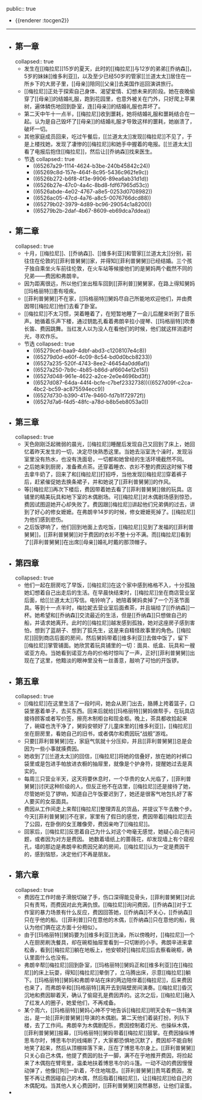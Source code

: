 public:: true

- {{renderer :tocgen2}}
- ---
- ## 第一章
  collapsed:: true
	- 发生在[[梅拉尼]]15岁的夏天，此时的[[梅拉尼]]与12岁的弟弟[[乔纳森]]，5岁的妹妹[[维多利亚]]，以及至少已经50岁的管家[[兰道太太]]居住在一所乡下的大房子里，[[母亲]]陪同[[父亲]]去美国作巡回演讲旅行。
	- [[梅拉尼]]正处于探索自己身体、渴望爱情、幻想未来的阶段。她在夜晚偷穿了[[母亲]]的结婚礼服，跑到花园里，也意外被关在门外，只好爬上苹果树，遍体鳞伤地回到卧室，连[[母亲]]的结婚礼服也弄坏了。
	- 第二天中午十一点半，[[梅拉尼]]收到噩耗，她将结婚礼服和噩耗结合在一起。认为是自己毁坏了[[母亲]]的结婚礼服才导致这样的噩耗，她崩溃了，破坏一切。
	- 其他家庭成员回来，吃过午餐后，[[兰道太太]]发现[[梅拉尼]]不见了，于是上楼找她，发现了凄惨的[[梅拉尼]]和她手中握着的电报。[[兰道太太]]看了电报后抱住[[梅拉尼]]，然后让[[乔纳森]]找来医生。
	- 节选
	  collapsed:: true
		- ((65267a29-1114-4624-b3be-240b45842c24))
		- ((65269c8d-157e-464f-8c95-5436c962fe9c))
		- ((6526b272-b6f8-4f3e-9906-89ea6ab31d1d))
		- ((6526b27e-47c0-4a4c-8bd8-fdf67965d53c))
		- ((6526abde-4e02-4767-a8e5-0253d0708982))
		- ((6526ac05-47cd-4a76-a8c5-0076766dcd88))
		- ((65279b02-3979-4d89-bc96-29054c1a8200))
		- ((65279b2b-2daf-4b67-8609-eb69dca7ddea))
- ## 第二章
  collapsed:: true
	- 十月，[[梅拉尼]]、[[乔纳森]]、[[维多利亚]]和管家[[兰道太太]]分别，前往住在伦敦的[[菲利普舅舅]]家，并得知[[菲利普舅舅]]已经结婚。三个孩子独自乘坐火车前往伦敦，在火车站等候接他们的是舅妈两个截然不同的兄弟——费因和弗朗辛。
	- 因为距离很远，所以他们坐出租车回到[[菲利普]]舅舅家，在路上得知舅妈[[玛格丽特]]患有哑疾。
	- [[菲利普舅舅]]不在家，[[玛格丽特]]舅妈尽自己所能地欢迎他们，并由费因带[[梅拉尼]]他们去看了卧室。
	- [[梅拉尼]]不太习惯，哭着睡着了，在短暂地睡了一会儿后醒来听到了音乐声。她循着乐声下楼，通过钥匙孔看着弗朗辛拉小提琴、[[玛格丽特]]吹奏长笛、费因跳舞。当红发⼈以为没⼈在看他们的时候，他们就这样消遣时光，寻欢作乐。
	- 节选
	  collapsed:: true
		- ((65279cef-baa9-4dbf-abd3-c1208107e4c8))
		- ((65279d0d-e60f-4c09-8c54-bd0d0bcb8233))
		- ((6527a235-520f-4743-8ee2-46454a0dd6af))
		- ((6527a250-7b9c-4b85-b86d-af6604e12e15))
		- ((6527d048-961e-4622-a2ce-2e0e4696bd3f))
		- ((6527d087-64da-44f4-bcfe-c7bef2332738))((6527d09f-c2ca-4bc2-bc59-ac875594ecc9))
		- ((6527d730-b390-417e-9460-fd7b1f72972f))
		- ((6527d7a6-f4d5-48fc-a78d-b8b5eb8053a0))
- ## 第三章
  collapsed:: true
	- 天色刚刚泛起微弱的晨光，[[梅拉尼]]睡醒后发现自己又回到了床上，她回忆着昨天发生的一切，决定尽快熟悉这里。当她去浴室洗个澡时，发现浴室里没有热水，也没有洗面皂，一切都和她曾经的生活环境截然不同。
	- 之后她来到厨房，准备煮点茶。还穿着睡衣、衣衫不整的费因这时候下楼去拿牛奶了，回来了和[[梅拉尼]]打招呼，当他发现[[梅拉尼]]穿着裤子后，赶紧催促她去换条裙子，并和她说了[[菲利普舅舅]]的作风。
	- 等[[梅拉尼]]再次下楼后，费因带着她去看了[[菲利普舅舅]]做的玩具。店铺里的精美玩具和地下室的木偶剧场。可[[梅拉尼]]对木偶剧场感到惊恐，费因试图逗她开心却失败了。费因跟[[梅拉尼]]讲起他们兄弟俩的过去，讲到了好心的修女嬷嬷。在弗朗辛14岁的时候，修女嬷嬷死掉了。[[梅拉尼]]为他们感到悲伤。
	- 之后饭锣响了，他们回到地面上去吃饭，[[梅拉尼]]见到了发福的[[菲利普舅舅]]，[[菲利普舅舅]]对于费因的衣衫不整十分不满。而[[梅拉尼]]看到了[[菲利普舅舅]]在出席[[母亲]]婚礼时戴的那顶帽子。
- ## 第四章
  collapsed:: true
	- 他们一起在厨房吃了早饭，[[梅拉尼]]在这个家中感到格格不入，十分孤独她幻想着自己出走后的生活。在早晨快结束时，[[梅拉尼]]坐在商店营业室后面，给[[兰道太太]]写信。电铃响了，她陪着舅妈卖掉了一个万圣节⾯具。等到十一点半时，梅拉妮去营业室后面煮茶，并且端给了[[乔纳森]]一杯。她希望和[[乔纳森]]交流最近的生活，但是[[乔纳森]]只想做自己的船，并请求她离开。此时的[[梅拉尼]]越发感到孤独，她对这座房子感到害怕，想到了蓝胡子、想到了狐先生，这是来自精怪故事里的角色。[[梅拉尼]]回到商店后面的房间，然后舅妈带着[[维多利亚]]去做中饭了，留下[[梅拉尼]]掌管铺面。她欣赏着玩具铺里的一切：面具、纸盒、玩具和一艘诺亚方舟。当她看到诺亚方舟的价格时惊叫了一声，正好[[菲利普舅舅]]出现在了这里，他黯淡的眼神里没有一丝善意，敲响了可怕的开饭锣。
- ## 第五章
  collapsed:: true
	- [[梅拉尼]]在这里生活了一段时间，她会从房⻔出去，胳膊上挎着篮⼦，⼝袋⾥塞着单⼦，去买东西。回来后就给[[玛格丽特]]舅妈做帮手，在玩具店接待顾客或者写价签，擦亮木制柜台和现金柜。晚上，茶具都收拾起来了，碗碟也洗⼲净了，舅妈安顿好了⼉童床⾥的[[维多利亚]]，[[梅拉尼]]坐在厨房⾥，看她⾃⼰的旧书，或者偶尔和费因玩“战舰”游戏。
	- 只要[[菲利普舅舅]]在，家庭气氛就十分压抑，并且[[菲利普舅舅]]总是会因为一些小事就揍费因。
	- 她收到了[[兰道太太]]的回信，[[梅拉尼]]将她的信叠好，放在她的衬裤⼝袋⾥或是包进⼿帕放进⾐橱的抽屉⾥，就像是个护⾝符，提醒她过去是真实的。
	- 每周三只营业半天，这天将要休息时，一个华贵的女人光临了，[[菲利普舅舅]]讨厌这种阶级的人，但反正他不在店里，[[梅拉尼]]还是接待了她，尽管她听⻅了锣响，知道⾃⼰午饭要迟到了，她还是很客⽓地包扎好了客人要买的女巫⾯具。
	- 费因从工作间走上来帮[[梅拉尼]]整理弄乱的货品，并提议下午去散个步。今天[[菲利普舅舅]]不在家，家里有了假日的感觉，费因带着[[梅拉尼]]去了公园，在卧倒的女王雕像旁，费因亲吻了[[梅拉尼]]。
	- 回家后，[[梅拉尼]]反思着自己为什么对这个吻毫无感觉，她疑心自己有问题，或者因为对方是费因。 她数着墙纸上的蔷薇花，却发现墙上有个窥视孔，墙的那边是弗朗辛和费因兄弟的房间，[[梅拉尼]]认为一定是费因干的，感到恼怒，决定他们不再是朋友。
- ## 第六章
  collapsed:: true
	- 费因在工作时凿子滑脱切破了手，伤口深得能见骨头，[[菲利普舅舅]]对此只有责骂，而费因对此充满仇恨。[[梅拉尼]]询问费因，[[乔纳森]]对于工作室的暴力场景有什么反应，费因回答她，[[乔纳森]]不关心，[[乔纳森]]只在乎他的船。（[[菲利普]]只在意他的木偶，[[乔纳森]]只在意他的船，我认为他们俩在这方面十分相似）。
	- 由于[[玛格丽特]]舅妈要为[[维多利亚]]洗澡，所以傍晚时，[[梅拉尼]]一个人在厨房刷洗餐具，却在碗柜抽屉里看到一只切断的小手。弗朗辛进来拿松香，看到[[梅拉尼]]躺在地板上，他安顿好[[梅拉尼]]后去察看碗柜，确认里面什么也没有。
	- 弗朗辛帮[[梅拉尼]]回到卧室，[[玛格丽特]]舅妈正和[[维多利亚]]在[[梅拉尼]]的床上玩耍，得知[[梅拉尼]]晕倒了，立马腾出床，示意[[梅拉尼]]躺下。[[玛格丽特]]舅妈和弗朗辛站在床的两边陪伴着[[梅拉尼]]，后来费因也来了，而弗朗辛和[[玛格丽特]]离开去到隔壁房间演奏。[[梅拉尼]]昏沉沉地和费因聊着天，确认了偷窥孔是费因弄的。这次之后，[[梅拉尼]]融入了红发人的圈子，她爱他们，不再戒备。
	- 某个周六，[[玛格丽特]]舅妈心神不宁地告诉[[梅拉尼]]明天会有一场有演出，是一处[[菲利普舅舅]]导演的木偶剧。第二天他们着装打扮，列队下楼，去了工作间。弗朗辛为木偶剧配乐，费因控制着灯光、也操纵木偶，[[菲利普舅舅]]报幕，[[玛格丽特]]舅妈带着[[梅拉尼]]鼓掌。在费因操纵博思韦尔时，博思韦尔的线绳断了，大家都恐惧地沉默了，费因却不能自制地笑了起来，然后从顶棚摔落下来，压在了博思韦尔身上。[[菲利普舅舅]]只关心自己木偶，他提了费因的肚子一脚，满不在乎地推开费因，将捡起来了木偶抱在臂弯里，温柔地扶着博思韦尔的斗篷。一动不动的费因慢慢动弹了，他像[[狗]]一趴着，不住地喘息。[[菲利普舅舅]]责骂着费因，发誓不再让费因碰自己的木偶，然后指着[[梅拉尼]]，让[[梅拉尼]]给自己的木偶配戏。当其他人关心费因时，[[菲利普舅舅]]突然暴怒，让他们滚蛋。
-